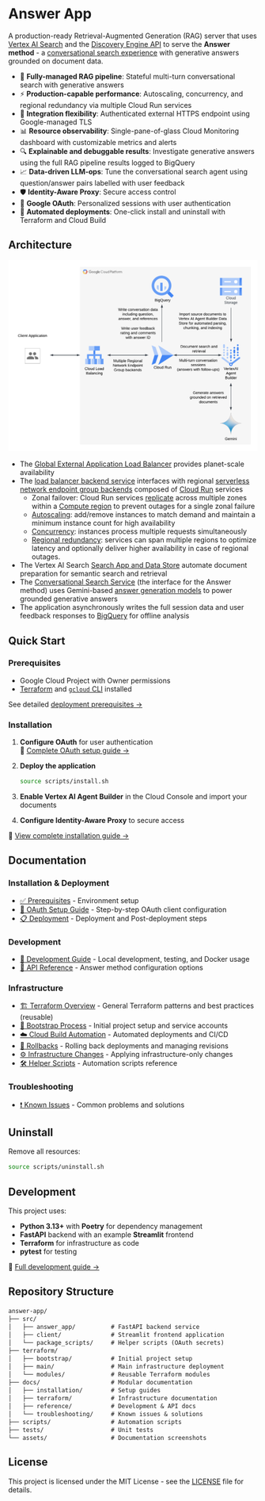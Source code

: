 # Answer App

A production-ready Retrieval-Augmented Generation (RAG) server that uses [Vertex AI Search](https://cloud.google.com/generative-ai-app-builder/docs/introduction) and the [Discovery Engine API](https://cloud.google.com/generative-ai-app-builder/docs/reference/rest) to serve the **Answer method** - a [conversational search experience](https://cloud.google.com/generative-ai-app-builder/docs/answer) with generative answers grounded on document data.

- 🤖 **Fully-managed RAG pipeline**: Stateful multi-turn conversational search with generative answers
- ⚡ **Production-capable performance**: Autoscaling, concurrency, and regional redundancy via multiple Cloud Run services
- 🔗 **Integration flexibility**: Authenticated external HTTPS endpoint using Google-managed TLS
- 📊 **Resource observability**: Single-pane-of-glass Cloud Monitoring dashboard with customizable metrics and alerts
- 🔍 **Explainable and debuggable results**: Investigate generative answers using the full RAG pipeline results logged to BigQuery
- 📈 **Data-driven LLM-ops**: Tune the conversational search agent using question/answer pairs labelled with user feedback
- 🛡️ **Identity-Aware Proxy**: Secure access control
- 👤 **Google OAuth**: Personalized sessions with user authentication
- 🚀 **Automated deployments**: One-click install and uninstall with Terraform and Cloud Build

## Architecture

![Application Architecture](assets/answer_app.png)

- The [Global External Application Load Balancer](https://cloud.google.com/load-balancing/docs/https) provides planet-scale availability
- The [load balancer backend service](https://cloud.google.com/load-balancing/docs/backend-service) interfaces with regional [serverless network endpoint group backends](https://cloud.google.com/load-balancing/docs/backend-service#serverless_network_endpoint_groups) composed of [Cloud Run](https://cloud.google.com/run/docs/overview/what-is-cloud-run) services
    - Zonal failover: Cloud Run services [replicate](https://cloud.google.com/run/docs/resource-model#services) across multiple zones within a [Compute region](https://cloud.google.com/run/docs/locations) to prevent outages for a single zonal failure
    - [Autoscaling](https://cloud.google.com/run/docs/about-instance-autoscaling): add/remove instances to match demand and maintain a minimum instance count for high availability
    - [Concurrency](https://cloud.google.com/run/docs/about-concurrency): instances process multiple requests simultaneously
    - [Regional redundancy](https://cloud.google.com/run/docs/multiple-regions): services can span multiple regions to optimize latency and optionally deliver higher availability in case of regional outages.
- The Vertex AI Search [Search App and Data Store](https://cloud.google.com/generative-ai-app-builder/docs/create-datastore-ingest) automate document preparation for semantic search and retrieval
- The [Conversational Search Service](https://cloud.google.com/generative-ai-app-builder/docs/reference/rpc/google.cloud.discoveryengine.v1#conversationalsearchservice) (the interface for the Answer method) uses Gemini-based [answer generation models](https://cloud.google.com/generative-ai-app-builder/docs/answer-generation-models) to power grounded generative answers
- The application asynchronously writes the full session data and user feedback responses to [BigQuery](https://cloud.google.com/bigquery/docs/introduction) for offline analysis

## Quick Start

### Prerequisites

- Google Cloud Project with Owner permissions
- [Terraform](https://developer.hashicorp.com/terraform) and [`gcloud` CLI](https://cloud.google.com/sdk/gcloud) installed

See detailed [deployment prerequisites →](docs/installation/prerequisites.md)

### Installation

1. **Configure OAuth** for user authentication  
   📖 [Complete OAuth setup guide →](docs/installation/oauth-setup.md)

2. **Deploy the application**
   ```sh
   source scripts/install.sh
   ```

3. **Enable Vertex AI Agent Builder** in the Cloud Console and import your documents

4. **Configure Identity-Aware Proxy** to secure access

📖 [View complete installation guide →](docs/installation/deployment.md)

## Documentation

### Installation & Deployment
- [✅ Prerequisites](docs/installation/prerequisites.md) - Environment setup
- [🔐 OAuth Setup Guide](docs/installation/oauth-setup.md) - Step-by-step OAuth client configuration
- [📋 Deployment](docs/installation/deployment.md) - Deployment and Post-deployment steps

### Development
- [🧪 Development Guide](docs/development/development.md) - Local development, testing, and Docker usage
- [📖 API Reference](docs/development/api-configuration.md) - Answer method configuration options

### Infrastructure
- [🏗️ Terraform Overview](docs/infrastructure/terraform.md) - General Terraform patterns and best practices (reusable)
- [🚀 Bootstrap Process](docs/infrastructure/bootstrap.md) - Initial project setup and service accounts
- [☁️ Cloud Build Automation](docs/infrastructure/cloud-build.md) - Automated deployments and CI/CD
- [🔄 Rollbacks](docs/infrastructure/rollbacks.md) - Rolling back deployments and managing revisions
- [⚙️ Infrastructure Changes](docs/infrastructure/cloud_infra_changes.md) - Applying infrastructure-only changes
- [🛠️ Helper Scripts](docs/infrastructure/helper-scripts.md) - Automation scripts reference

### Troubleshooting
- [❗ Known Issues](docs/troubleshooting/known-issues.md) - Common problems and solutions

## Uninstall

Remove all resources:
```sh
source scripts/uninstall.sh
```

## Development

This project uses:
- **Python 3.13+** with **Poetry** for dependency management
- **FastAPI** backend with an example **Streamlit** frontend
- **Terraform** for infrastructure as code
- **pytest** for testing

📖 [Full development guide →](docs/development/development.md)

## Repository Structure

```
answer-app/
├── src/
│   ├── answer_app/          # FastAPI backend service
│   ├── client/              # Streamlit frontend application
│   └── package_scripts/     # Helper scripts (OAuth secrets)
├── terraform/
│   ├── bootstrap/           # Initial project setup
│   ├── main/                # Main infrastructure deployment
│   └── modules/             # Reusable Terraform modules
├── docs/                    # Modular documentation
│   ├── installation/        # Setup guides
│   ├── terraform/           # Infrastructure documentation
│   ├── reference/           # Development & API docs
│   └── troubleshooting/     # Known issues & solutions
├── scripts/                 # Automation scripts
├── tests/                   # Unit tests
└── assets/                  # Documentation screenshots
```

## License

This project is licensed under the MIT License - see the [LICENSE](LICENSE) file for details.
